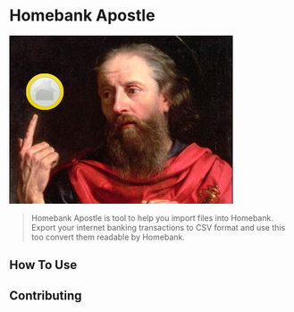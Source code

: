 # Homebank Apostle

![Homebank Apostle ](./header.png "Homebank Apostle")

> Homebank Apostle is tool to help you import files into Homebank. Export your internet banking transactions to CSV format and use this too convert them readable by Homebank.

## How To Use

## Contributing